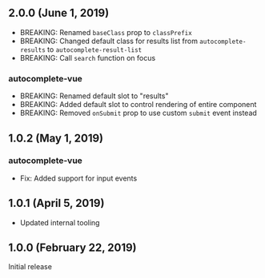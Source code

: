 ## 2.0.0 (June 1, 2019)

- BREAKING: Renamed `baseClass` prop to `classPrefix`
- BREAKING: Changed default class for results list from `autocomplete-results` to `autocomplete-result-list`
- BREAKING: Call `search` function on focus

### autocomplete-vue

- BREAKING: Renamed default slot to "results"
- BREAKING: Added default slot to control rendering of entire component
- BREAKING: Removed `onSubmit` prop to use custom `submit` event instead

## 1.0.2 (May 1, 2019)

### autocomplete-vue

- Fix: Added support for input events

## 1.0.1 (April 5, 2019)

- Updated internal tooling

## 1.0.0 (February 22, 2019)

Initial release
